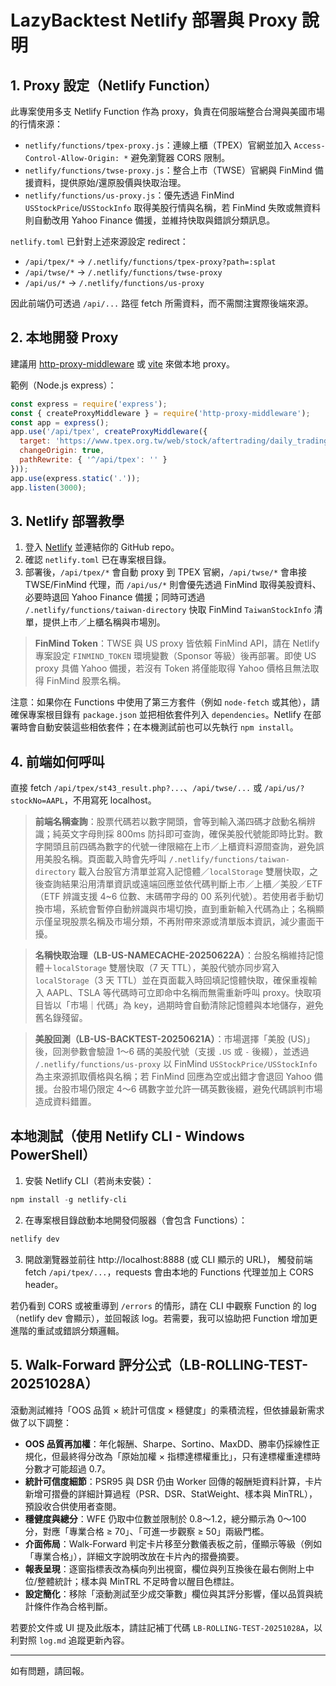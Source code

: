 # LazyBacktest Netlify 部署與 Proxy 說明

## 1. Proxy 設定（Netlify Function）

此專案使用多支 Netlify Function 作為 proxy，負責在伺服端整合台灣與美國市場的行情來源：

- `netlify/functions/tpex-proxy.js`：連線上櫃（TPEX）官網並加入 `Access-Control-Allow-Origin: *` 避免瀏覽器 CORS 限制。
- `netlify/functions/twse-proxy.js`：整合上市（TWSE）官網與 FinMind 備援資料，提供原始/還原股價與快取治理。
- `netlify/functions/us-proxy.js`：優先透過 FinMind `USStockPrice`/`USStockInfo` 取得美股行情與名稱，若 FinMind 失敗或無資料則自動改用 Yahoo Finance 備援，並維持快取與錯誤分類訊息。

`netlify.toml` 已針對上述來源設定 redirect：

- `/api/tpex/*` → `/.netlify/functions/tpex-proxy?path=:splat`
- `/api/twse/*` → `/.netlify/functions/twse-proxy`
- `/api/us/*` → `/.netlify/functions/us-proxy`

因此前端仍可透過 `/api/...` 路徑 fetch 所需資料，而不需關注實際後端來源。

## 2. 本地開發 Proxy

建議用 [http-proxy-middleware](https://github.com/chimurai/http-proxy-middleware) 或 [vite](https://vitejs.dev/config/server-options.html#server-proxy) 來做本地 proxy。

範例（Node.js express）：

```js
const express = require('express');
const { createProxyMiddleware } = require('http-proxy-middleware');
const app = express();
app.use('/api/tpex', createProxyMiddleware({
  target: 'https://www.tpex.org.tw/web/stock/aftertrading/daily_trading_info',
  changeOrigin: true,
  pathRewrite: { '^/api/tpex': '' }
}));
app.use(express.static('.'));
app.listen(3000);
```

## 3. Netlify 部署教學

1. 登入 [Netlify](https://app.netlify.com/) 並連結你的 GitHub repo。
2. 確認 `netlify.toml` 已在專案根目錄。
3. 部署後，`/api/tpex/*` 會自動 proxy 到 TPEX 官網，`/api/twse/*` 會串接 TWSE/FinMind 代理，而 `/api/us/*` 則會優先透過 FinMind 取得美股資料、必要時退回 Yahoo Finance 備援；同時可透過 `/.netlify/functions/taiwan-directory` 快取 FinMind `TaiwanStockInfo` 清單，提供上市／上櫃名稱與市場別。

> **FinMind Token**：TWSE 與 US proxy 皆依賴 FinMind API，請在 Netlify 專案設定 `FINMIND_TOKEN` 環境變數（Sponsor 等級）後再部署。即使 US proxy 具備 Yahoo 備援，若沒有 Token 將僅能取得 Yahoo 價格且無法取得 FinMind 股票名稱。

注意：如果你在 Functions 中使用了第三方套件（例如 `node-fetch` 或其他），請確保專案根目錄有 `package.json` 並把相依套件列入 `dependencies`。Netlify 在部署時會自動安裝這些相依套件；在本機測試前也可以先執行 `npm install`。

## 4. 前端如何呼叫

直接 fetch `/api/tpex/st43_result.php?...`、`/api/twse/...` 或 `/api/us/?stockNo=AAPL`，不用寫死 localhost。

> **前端名稱查詢**：股票代碼若以數字開頭，會等到輸入滿四碼才啟動名稱辨識；純英文字母則採 800ms 防抖即可查詢，確保美股代號能即時比對。數字開頭且前四碼為數字的代號一律限縮在上市／上櫃資料源間查詢，避免誤用美股名稱。頁面載入時會先呼叫 `/.netlify/functions/taiwan-directory` 載入台股官方清單並寫入記憶體／`localStorage` 雙層快取，之後查詢結果沿用清單資訊或遠端回應並依代碼判斷上市／上櫃／美股／ETF（ETF 辨識支援 4~6 位數、末碼帶字母的 00 系列代號）。若使用者手動切換市場，系統會暫停自動辨識與市場切換，直到重新輸入代碼為止；名稱顯示僅呈現股票名稱及市場分類，不再附帶來源或清單版本資訊，減少畫面干擾。

> **名稱快取治理（LB-US-NAMECACHE-20250622A）**：台股名稱維持記憶體＋`localStorage` 雙層快取（7 天 TTL），美股代號亦同步寫入 `localStorage`（3 天 TTL）並在頁面載入時回填記憶體快取，確保重複輸入 AAPL、TSLA 等代碼時可立即命中名稱而無需重新呼叫 proxy。快取項目皆以「市場｜代碼」為 key，過期時會自動清除記憶體與本地儲存，避免舊名錄殘留。

> **美股回測（LB-US-BACKTEST-20250621A）**：市場選擇「美股 (US)」後，回測參數會驗證 1～6 碼的美股代號（支援 `.US` 或 `-` 後綴），並透過 `/.netlify/functions/us-proxy` 以 FinMind `USStockPrice/USStockInfo` 為主來源抓取價格與名稱；若 FinMind 回應為空或出錯才會退回 Yahoo 備援。台股市場仍限定 4～6 碼數字並允許一碼英數後綴，避免代碼誤判市場造成資料錯置。

## 本地測試（使用 Netlify CLI - Windows PowerShell）

1. 安裝 Netlify CLI（若尚未安裝）：

```powershell
npm install -g netlify-cli
```

2. 在專案根目錄啟動本地開發伺服器（會包含 Functions）：

```powershell
netlify dev
```

3. 開啟瀏覽器並前往 http://localhost:8888 (或 CLI 顯示的 URL)，
  觸發前端 fetch `/api/tpex/...`，requests 會由本地的 Functions 代理並加上 CORS header。

若仍看到 CORS 或被重導到 `/errors` 的情形，請在 CLI 中觀察 Function 的 log（netlify dev 會顯示），並回報該 log。若需要，我可以協助把 Function 增加更進階的重試或錯誤分類邏輯。

## 5. Walk-Forward 評分公式（LB-ROLLING-TEST-20251028A）

滾動測試維持「OOS 品質 × 統計可信度 × 穩健度」的乘積流程，但依據最新需求做了以下調整：

- **OOS 品質再加權**：年化報酬、Sharpe、Sortino、MaxDD、勝率仍採線性正規化，但最終得分改為「原始加權 × 指標達標權重比」，只有達標權重達標時分數才可能超過 0.7。
- **統計可信度細節**：PSR95 與 DSR 仍由 Worker 回傳的報酬矩資料計算，卡片新增可摺疊的詳細計算過程（PSR、DSR、StatWeight、樣本與 MinTRL），預設收合供使用者查閱。
- **穩健度與總分**：WFE 仍取中位數並限制於 0.8～1.2，總分顯示為 0～100 分，對應「專業合格 ≥ 70」、「可進一步觀察 ≥ 50」兩級門檻。
- **介面佈局**：Walk-Forward 判定卡片移至分數儀表板之前，僅顯示等級（例如「專業合格」），詳細文字說明改放在卡片內的摺疊摘要。
- **報表呈現**：逐窗指標表改為橫向列出視窗，欄位與列互換後在最右側附上中位/整體統計；樣本與 MinTRL 不足時會以醒目色標註。
- **設定簡化**：移除「滾動測試至少成交筆數」欄位與其評分影響，僅以品質與統計條件作為合格判斷。

若要於文件或 UI 提及此版本，請註記補丁代碼 `LB-ROLLING-TEST-20251028A`，以利對照 `log.md` 追蹤更新內容。

---
如有問題，請回報。
